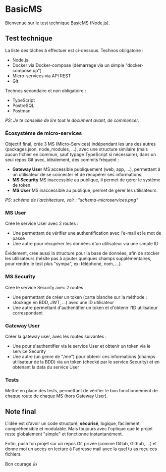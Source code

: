 # BasicMS

Bienvenue sur le test technique BasicMS (Node.js).

## Test technique

La liste des tâches à effectuer est ci-dessous.
Technos obligatoire :

- Node.js
- Docker via Docker-compose (démarrage via un simple "docker-compose up")
- Micro-services via API REST
- Git

Technos secondaire et non obligatoire :

- TypeScript
- PostreSQL
- Postman

_PS: Je te conseille de lire tout le document avant, de commencer._

### Écosystème de micro-services

Objectif final, crée 3 MS (Micro-Services) indépendant les uns des autres (packages.json, node_modules, ...), avec une structure similaire (mais aucun fichier en commun, sauf typage TypeScript si nécessaire), dans un seul repos Git avec, idéalement, des commits fréquent :

- **Gateway User**
  MS accessible publiquement (web, app, ...), permettant à un utilisateur de se connecter et de récupérer ses informations.
- **MS Security**
  MS inaccessible au publique, il permet de gérer le système de token.
- **MS User**
  MS inaccessible au publique, permet de gérer les utilisateurs.

_PS: schéma de l'architecture, voir : "schema-microservices.png"_

### MS User

Crée le service User avec 2 routes :

- Une permettant de vérifier une authentification avec l'e-mail et le mot de passe
- Une autre pour récupérer les données d'un utilisateur via une simple ID

Évidement, crée aussi la structure pour la base de données, afin de stocker les utilisateurs (hésite pas à ajouter quelques champs supplémentaires, pour rendre le test plus "sympa", ex: téléphone, nom, ...).

### MS Security

Crée le service Security avec 2 routes :

- Une permettant de créer un token (carte blanche sur la méthode : stockage en BDD, JWT, ...) avec une ID utilisateur
- Une autre permettant d'authentifier un token et d'obtenir l'ID utilisateur correspondant

### Gateway User

Créer la gateway user, avec les routes suivantes :

- Une pour s'authentifier via le service User et obtenir un token via le service Security
- Une autre (un genre de "/me") pour obtenir ces informations (champs utilisateur de la BDD) via un token (checké par le service Security) et en obtenant la data du service User

### Tests

Mettre en place des tests, permettant de vérifier le bon fonctionnement de chaque route de chaque MS (hors Gateway User).

## Note final

L'idée est d'avoir un code structuré, **sécurisé**, logique, facilement compréhensible et modulable.
Mais toujours avec l'optique que le projet reste globalement "simple" et fonctionne instantanément.

Enfin, push ton projet sur un repos Git privée (comme Gitlab, Github, ...) et donne moi un accès en lecture à l'adresse mail avec la quel tu as reçu ces fichiers.

Bon courage 👍
